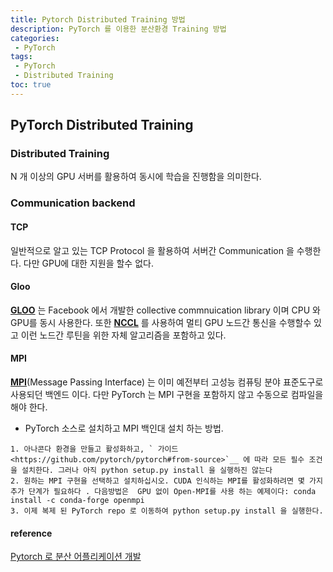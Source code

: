 ```yaml
---
title: Pytorch Distributed Training 방법
description: PyTorch 를 이용한 분산환경 Training 방법
categories:
 - PyTorch
tags:
 - PyTorch
 - Distributed Training
toc: true
---
```

## PyTorch Distributed Training 
### Distributed Training
N 개 이상의 GPU 서버를 활용하여 동시에 학습을 진행함을 의미한다.
### Communication backend
#### TCP
일반적으로 알고 있는 TCP Protocol 을 활용하여 서버간 Communication 을 수행한다.
다만 GPU에 대한 지원을 할수 없다. 
#### Gloo
[**GLOO**](https://github.com/facebookincubator/gloo) 는 Facebook 에서 개발한 collective commnuication library 이며 CPU 와 GPU를 동시 사용한다.
또한 [**NCCL**](https://developer.nvidia.com/nccl) 를 사용하여 멀티 GPU 노드간 통신을 수행할수 있고 이런 노드간 루틴을 위한 자체 알고리즘을 포함하고 있다.
#### MPI
[**MPI**]()(Message Passing Interface) 는 이미 예전부터 고성능 컴퓨팅 분야 표준도구로 사용되던 백엔드 이다.
다만 PyTorch 는 MPI 구현을 포함하지 않고 수동으로 컴파일을 해야 한다.
* PyTorch 소스로 설치하고 MPI 백인대 설치 하는 방법.
```
1. 아나콘다 환경을 만들고 활성화하고, ` 가이드 <https://github.com/pytorch/pytorch#from-source>`__ 에 따라 모든 필수 조건을 설치한다. 그러나 아직 python setup.py install 을 실행하진 않는다
2. 원하는 MPI 구현을 선택하고 설치하십시오. CUDA 인식하는 MPI를 활성화하려면 몇 가지 추가 단계가 필요하다 . 다음방법은  GPU 없이 Open-MPI를 사용 하는 예제이다: conda install -c conda-forge openmpi
3. 이제 복제 된 PyTorch repo 로 이동하여 python setup.py install 을 실행한다.
```

#### reference
[Pytorch 로 분산 어플리케이션 개발](https://9bow.github.io/PyTorch-tutorials-kr-0.3.1/intermediate/dist_tuto.html#setup) 